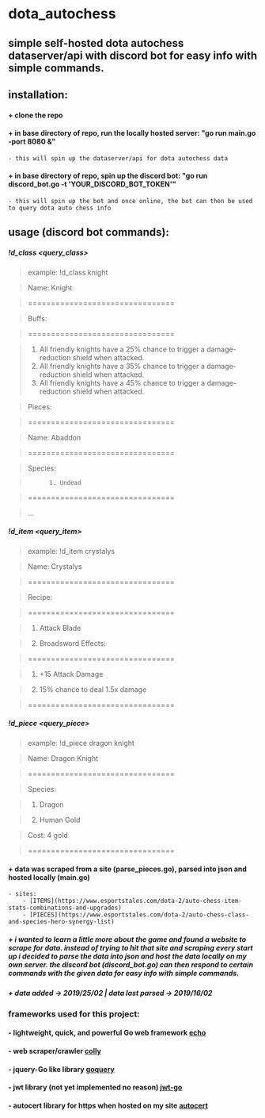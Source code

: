 # dota_autochess

## simple self-hosted dota autochess dataserver/api with discord bot for easy info with simple commands. 


## installation:
#### + clone the repo
#### + in base directory of repo, run the locally hosted server: "go run main.go -port 8080 &"
	- this will spin up the dataserver/api for dota autochess data
#### + in base directory of repo, spin up the discord bot: "go run discord_bot.go -t 'YOUR_DISCORD_BOT_TOKEN'" 
	- this will spin up the bot and once online, the bot can then be used to query dota auto chess info

## usage (discord bot commands):
##### !d_class <query_class>
> example: !d_class knight


> 	Name: Knight

> 	================================


> 	Buffs:

> 	================================

>    1. All friendly knights have a 25% chance to trigger a damage-reduction shield when attacked.
>    2. All friendly knights have a 35% chance to trigger a damage-reduction shield when attacked.
>    3. All friendly knights have a 45% chance to trigger a damage-reduction shield when attacked.


> 	Pieces:

> 	================================


> 	Name: Abaddon

> 	================================


> 	Species:

>    		1. Undead

>	================================

> 	...


##### !d_item <query_item>
> example: !d_item crystalys

> Name: Crystalys


> ================================



> Recipe:

> ================================

> 1. Attack Blade
   
> 2. Broadsword
Effects:
 

> ================================
 

> 1. +15 Attack Damage

> 2. 15% chance to deal 1.5x damage


> ================================



##### !d_piece <query_piece>
> example: !d_piece dragon knight

> Name: Dragon Knight


> ================================


> Species:


> 1. Dragon

> 2. Human
Gold 

> Cost: 4 gold


> ================================

#### + data was scraped from a site (parse_pieces.go), parsed into json and hosted locally (main.go) 
	- sites: 
		- [ITEMS](https://www.esportstales.com/dota-2/auto-chess-item-stats-combinations-and-upgrades)
		- [PIECES](https://www.esportstales.com/dota-2/auto-chess-class-and-species-hero-synergy-list)

##### + i wanted to learn a little more about the game and found a website to scrape for data. instead of trying to hit that site and scraping every start up i decided to parse the data into json and host the data locally on my own server. the discord bot (discord_bot.go) can then respond to certain commands with the given data for easy info with simple commands.

##### + data added -> 2019/25/02 | data last parsed -> 2019/16/02

### frameworks used for this project:
#### - lightweight, quick, and powerful Go web framework [echo](https://github.com/labstack/echo) 
#### - web scraper/crawler [colly](https://github.com/gocolly/colly)
#### - jquery-Go like library [goquery](https://github.com/PuerkitoBio/goquery)
#### - jwt library (not yet implemented no reason) [jwt-go](https://github.com/dgrijalva/jwt-go)
#### - autocert library for https when hosted on my site [autocert](https://golang.org/x/crypto/acme/autocert)
